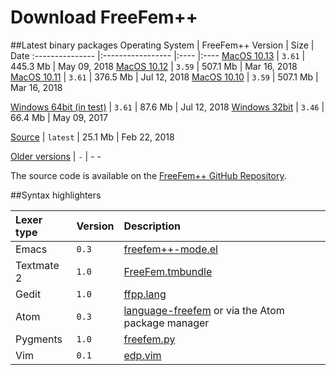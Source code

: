 # Download FreeFem++

##Latest binary packages
Operating System | FreeFem++ Version | Size | Date
:--------------- |:----------------- |:---- |:----
[MacOS 10.13](http://www.freefem.org/ff++/ftp/FreeFem++-3.61-1-MacOS_10.13.pkg) | `3.61` | 445.3 Mb | May 09, 2018
[MacOS 10.12](http://www.freefem.org/ff++/ftp/FreeFem++-3.59-MacOS_10.12.pkg) | `3.59` | 507.1 Mb | Mar 16, 2018
[MacOS 10.11](http://www.freefem.org/ff++/ftp/FreeFem++-3.61-1-MacOS_10.11.pkg) | `3.61` | 376.5 Mb | Jul 12, 2018
[MacOS 10.10](http://www.freefem.org/ff++/ftp/FreeFem++-3.59-MacOS_10.10.pkg) | `3.59` | 507.1 Mb | Mar 16, 2018
<!-- -->
[Windows 64bit (in test)](http://www.freefem.org/ff++/ftp/FreeFem++-3.61-1-win64.exe) | `3.61` | 87.6 Mb | Jul 12, 2018
[Windows 32bit](http://www.freefem.org/ff++/ftp/FreeFem++-3.46-win32.exe) | `3.46` | 66.4 Mb | May 09, 2017
<!-- -->
[Source](https://github.com/FreeFem/FreeFem-sources/releases/latest) | `latest` | 25.1 Mb | Feb 22, 2018
<!-- -->
[Older versions](http://www.freefem.org/ff++/ftp/) | `-` | - -

The source code is available on the [FreeFem++ GitHub Repository](https://github.com/FreeFem/FreeFem-sources).

##Syntax highlighters

Lexer type | Version| Description
:--------- | :---- | :------
Emacs | `0.3` | [freefem++-mode.el](https://github.com/FreeFem/freefem-parser-emacs)
Textmate 2 | `1.0` | [FreeFem.tmbundle](https://github.com/FreeFem/FreeFem-parser-textmate)
Gedit | `1.0` | [ffpp.lang](https://github.com/FreeFem/Freefem-parser-gedit)
Atom | `0.3` | [language-freefem](https://github.com/FreeFem/FreeFem-parser-atom) or via the Atom package manager
Pygments | `1.0` | [freefem.py](https://github.com/FreeFem/FreeFem-parser-pygments)
Vim | `0.1` | [edp.vim](https://github.com/FreeFem/FreeFem-parser-vim)

